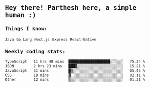 <samp>
    <h2>Hey there! Parthesh here, a simple human :)</h2>
    <h3>Things I know: </h3>
    <code>Java</code> <code>Go Lang</code> <code>Next.js</code> <code>Express</code> <code>React-Native</code>
    <h3>Weekly coding stats:</h3>
<!--START_SECTION:waka-->

```txt
TypeScript   11 hrs 48 mins  ███████████████████░░░░░░   75.34 %
JSON         2 hrs 23 mins   ███▓░░░░░░░░░░░░░░░░░░░░░   15.21 %
JavaScript   51 mins         █▒░░░░░░░░░░░░░░░░░░░░░░░   05.45 %
CSS          19 mins         ▓░░░░░░░░░░░░░░░░░░░░░░░░   02.11 %
Other        12 mins         ▒░░░░░░░░░░░░░░░░░░░░░░░░   01.31 %
```

<!--END_SECTION:waka-->
</samp>
